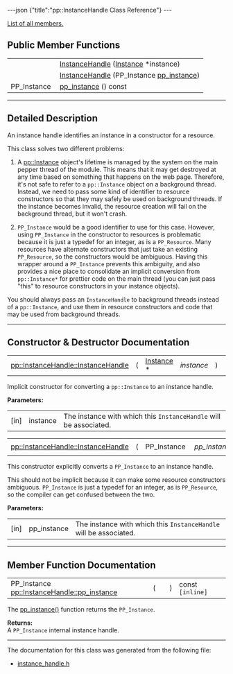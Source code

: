 ---json {"title":"pp::InstanceHandle Class Reference"} ---

[List of all members.](/docs/native-client/pepper_dev/cpp/classpp_1_1_instance_handle-members/)

Public Member Functions
-----------------------

<table><tbody><tr class="odd"><td style="text-align: right;"> </td><td><a href="/docs/native-client/pepper_dev/cpp/classpp_1_1_instance_handle#aa9e22c3dc382054c2f3dd816396348dc" class="el">InstanceHandle</a> (<a href="/docs/native-client/pepper_dev/cpp/classpp_1_1_instance/" class="el">Instance</a> *instance)</td></tr><tr class="even"><td style="text-align: right;"> </td><td><a href="/docs/native-client/pepper_dev/cpp/classpp_1_1_instance_handle#a9f001cc657a9b9b9307dfa5b20d31856" class="el">InstanceHandle</a> (PP_Instance <a href="/docs/native-client/pepper_dev/cpp/classpp_1_1_instance_handle#ac413eef4320841121cae58be977d1f7d" class="el">pp_instance</a>)</td></tr><tr class="odd"><td style="text-align: right;">PP_Instance </td><td><a href="/docs/native-client/pepper_dev/cpp/classpp_1_1_instance_handle#ac413eef4320841121cae58be977d1f7d" class="el">pp_instance</a> () const</td></tr></tbody></table>

------------------------------------------------------------------------

<span id="details" class="anchor" style="margin: 0;"></span>

Detailed Description
--------------------

An instance handle identifies an instance in a constructor for a resource.

This class solves two different problems:

1. A <a href="/docs/native-client/pepper_dev/cpp/classpp_1_1_instance/" class="el">pp::Instance</a> object's lifetime is managed by the system on the main pepper thread of the module. This means that it may get destroyed at any time based on something that happens on the web page. Therefore, it's not safe to refer to a `pp::Instance` object on a background thread. Instead, we need to pass some kind of identifier to resource constructors so that they may safely be used on background threads. If the instance becomes invalid, the resource creation will fail on the background thread, but it won't crash.

2. `PP_Instance` would be a good identifier to use for this case. However, using `PP_Instance` in the constructor to resources is problematic because it is just a typedef for an integer, as is a `PP_Resource`. Many resources have alternate constructors that just take an existing `PP_Resource`, so the constructors would be ambiguous. Having this wrapper around a `PP_Instance` prevents this ambiguity, and also provides a nice place to consolidate an implicit conversion from `pp::Instance*` for prettier code on the main thread (you can just pass "this" to resource constructors in your instance objects).

You should always pass an `InstanceHandle` to background threads instead of a `pp::Instance`, and use them in resource constructors and code that may be used from background threads.

------------------------------------------------------------------------

Constructor & Destructor Documentation
--------------------------------------

<span id="aa9e22c3dc382054c2f3dd816396348dc" class="anchor" style="margin: 0;"></span>

<table><tbody><tr class="odd"><td><a href="/docs/native-client/pepper_dev/cpp/classpp_1_1_instance_handle#aa9e22c3dc382054c2f3dd816396348dc" class="el">pp::InstanceHandle::InstanceHandle</a></td><td>(</td><td><a href="/docs/native-client/pepper_dev/cpp/classpp_1_1_instance/" class="el">Instance</a> * </td><td><em>instance</em></td><td>)</td><td></td></tr></tbody></table>

Implicit constructor for converting a `pp::Instance` to an instance handle.

**Parameters:**  
<table><tbody><tr class="odd"><td>[in]</td><td>instance</td><td>The instance with which this <code>InstanceHandle</code> will be associated.</td></tr></tbody></table>

<span id="a9f001cc657a9b9b9307dfa5b20d31856" class="anchor" style="margin: 0;"></span>

<table><tbody><tr class="odd"><td><a href="/docs/native-client/pepper_dev/cpp/classpp_1_1_instance_handle#aa9e22c3dc382054c2f3dd816396348dc" class="el">pp::InstanceHandle::InstanceHandle</a></td><td>(</td><td>PP_Instance </td><td><em>pp_instance</em></td><td>)</td><td><code> [inline, explicit]</code></td></tr></tbody></table>

This constructor explicitly converts a `PP_Instance` to an instance handle.

This should not be implicit because it can make some resource constructors ambiguous. `PP_Instance` is just a typedef for an integer, as is `PP_Resource`, so the compiler can get confused between the two.

**Parameters:**  
<table><tbody><tr class="odd"><td>[in]</td><td>pp_instance</td><td>The instance with which this <code>InstanceHandle</code> will be associated.</td></tr></tbody></table>

------------------------------------------------------------------------

Member Function Documentation
-----------------------------

<span id="ac413eef4320841121cae58be977d1f7d" class="anchor" style="margin: 0;"></span>

<table><tbody><tr class="odd"><td>PP_Instance <a href="/docs/native-client/pepper_dev/cpp/classpp_1_1_instance_handle#ac413eef4320841121cae58be977d1f7d" class="el">pp::InstanceHandle::pp_instance</a></td><td>(</td><td></td><td>)</td><td>const<code> [inline]</code></td></tr></tbody></table>

The <a href="/docs/native-client/pepper_dev/cpp/classpp_1_1_instance_handle#ac413eef4320841121cae58be977d1f7d" class="el" title="The pp_instance() function returns the PP_Instance.">pp_instance()</a> function returns the `PP_Instance`.

**Returns:**  
A `PP_Instance` internal instance handle.

------------------------------------------------------------------------

The documentation for this class was generated from the following file:

-   <a href="/docs/native-client/pepper_dev/cpp/instance__handle_8h/" class="el">instance_handle.h</a>
